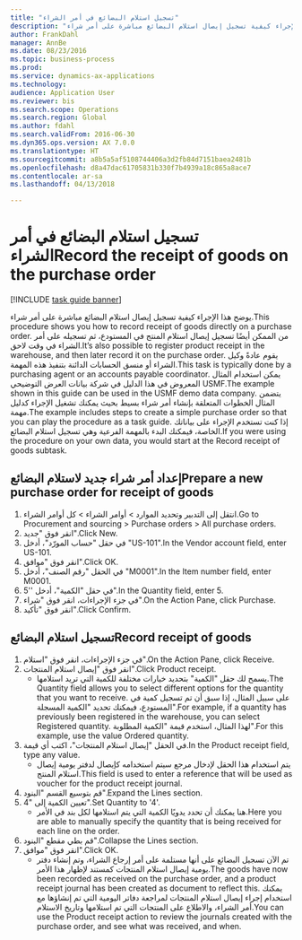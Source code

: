 ```yaml
--- 
title: "تسجيل استلام البضائع في أمر الشراء"
description: "يوضح هذا الإجراء كيفية تسجيل إيصال استلام البضائع مباشرة على أمر شراء."
author: FrankDahl
manager: AnnBe
ms.date: 08/23/2016
ms.topic: business-process
ms.prod: 
ms.service: dynamics-ax-applications
ms.technology: 
audience: Application User
ms.reviewer: bis
ms.search.scope: Operations
ms.search.region: Global
ms.author: fdahl
ms.search.validFrom: 2016-06-30
ms.dyn365.ops.version: AX 7.0.0
ms.translationtype: HT
ms.sourcegitcommit: a8b5a5af5108744406a3d2fb84d7151baea2481b
ms.openlocfilehash: d8a47dac61705831b330f7b4939a18c865a8ace7
ms.contentlocale: ar-sa
ms.lasthandoff: 04/13/2018

---
```

# <a name="record-the-receipt-of-goods-on-the-purchase-order"></a><span data-ttu-id="a9e80-103">تسجيل استلام البضائع في أمر الشراء</span><span class="sxs-lookup"><span data-stu-id="a9e80-103">Record the receipt of goods on the purchase order</span></span>

[!INCLUDE [task guide banner](../../includes/task-guide-banner.md)]

<span data-ttu-id="a9e80-104">يوضح هذا الإجراء كيفية تسجيل إيصال استلام البضائع مباشرة على أمر شراء.</span><span class="sxs-lookup"><span data-stu-id="a9e80-104">This procedure shows you how to record receipt of goods directly on a purchase order.</span></span> <span data-ttu-id="a9e80-105">من الممكن أيضًا تسجيل إيصال استلام المنتج في المستودع، ثم تسجيله على أمر الشراء في وقت لاحق.</span><span class="sxs-lookup"><span data-stu-id="a9e80-105">It’s also possible to register product receipt in the warehouse, and then later record it on the purchase order.</span></span> <span data-ttu-id="a9e80-106">يقوم عادةً وكيل الشراء أو منسق الحسابات الدائنة بتنفيذ هذه المهمة.</span><span class="sxs-lookup"><span data-stu-id="a9e80-106">This task is typically done by a purchasing agent or an accounts payable coordinator.</span></span> <span data-ttu-id="a9e80-107">يمكن استخدام المثال المعروض في هذا الدليل في شركة بيانات العرض التوضيحي USMF.</span><span class="sxs-lookup"><span data-stu-id="a9e80-107">The example shown in this guide can be used in the USMF demo data company.</span></span> <span data-ttu-id="a9e80-108">يتضمن المثال الخطوات المتعلقة بإنشاء أمر شراء بسيط بحيث يمكنك تشغيل الإجراء كدليل مهمة.</span><span class="sxs-lookup"><span data-stu-id="a9e80-108">The example includes steps to create a simple purchase order so that you can play the procedure as a task guide.</span></span> <span data-ttu-id="a9e80-109">إذا كنت تستخدم الإجراء على بياناتك الخاصة، فيمكنك البدء بالمهمة الفرعية وهي تسجيل استلام البضائع.</span><span class="sxs-lookup"><span data-stu-id="a9e80-109">If you were using the procedure on your own data, you would start at the Record receipt of goods subtask.</span></span>


## <a name="prepare-a-new-purchase-order-for-receipt-of-goods"></a><span data-ttu-id="a9e80-110">إعداد أمر شراء جديد لاستلام البضائع</span><span class="sxs-lookup"><span data-stu-id="a9e80-110">Prepare a new purchase order for receipt of goods</span></span>
1. <span data-ttu-id="a9e80-111">انتقل إلى التدبير وتحديد الموارد > أوامر الشراء > كل أوامر الشراء.</span><span class="sxs-lookup"><span data-stu-id="a9e80-111">Go to Procurement and sourcing > Purchase orders > All purchase orders.</span></span>
2. <span data-ttu-id="a9e80-112">انقر فوق "جديد".</span><span class="sxs-lookup"><span data-stu-id="a9e80-112">Click New.</span></span>
3. <span data-ttu-id="a9e80-113">في حقل "حساب المورّد‬"، أدخل "US-101".</span><span class="sxs-lookup"><span data-stu-id="a9e80-113">In the Vendor account field, enter US-101.</span></span>
4. <span data-ttu-id="a9e80-114">انقر فوق "موافق".</span><span class="sxs-lookup"><span data-stu-id="a9e80-114">Click OK.</span></span>
5. <span data-ttu-id="a9e80-115">في الحقل "رقم الصنف"، أدخل "M0001".</span><span class="sxs-lookup"><span data-stu-id="a9e80-115">In the Item number field, enter M0001.</span></span>
6. <span data-ttu-id="a9e80-116">في حقل "الكمية"، أدخل ''5".</span><span class="sxs-lookup"><span data-stu-id="a9e80-116">In the Quantity field, enter 5.</span></span>
7. <span data-ttu-id="a9e80-117">في جزء الإجراءات، انقر فوق "شراء".</span><span class="sxs-lookup"><span data-stu-id="a9e80-117">On the Action Pane, click Purchase.</span></span>
8. <span data-ttu-id="a9e80-118">انقر فوق "تأكيد".</span><span class="sxs-lookup"><span data-stu-id="a9e80-118">Click Confirm.</span></span>

## <a name="record-receipt-of-goods"></a><span data-ttu-id="a9e80-119">تسجيل استلام البضائع</span><span class="sxs-lookup"><span data-stu-id="a9e80-119">Record receipt of goods</span></span>
1. <span data-ttu-id="a9e80-120">في جزء الإجراءات، انقر فوق "استلام".</span><span class="sxs-lookup"><span data-stu-id="a9e80-120">On the Action Pane, click Receive.</span></span>
2. <span data-ttu-id="a9e80-121">انقر فوق "إيصال استلام المنتجات".</span><span class="sxs-lookup"><span data-stu-id="a9e80-121">Click Product receipt.</span></span>
    * <span data-ttu-id="a9e80-122">يسمح لك حقل "الكمية" بتحديد خيارات مختلفة للكمية التي تريد استلامها.</span><span class="sxs-lookup"><span data-stu-id="a9e80-122">The Quantity field allows you to select different options for the quantity that you want to receive.</span></span> <span data-ttu-id="a9e80-123">على سبيل المثال، إذا سبق أن تم تسجيل كمية في المستودع، فيمكنك تحديد "الكمية المسجلة".</span><span class="sxs-lookup"><span data-stu-id="a9e80-123">For example, if a quantity has previously been registered in the warehouse, you can select Registered quantity.</span></span>  <span data-ttu-id="a9e80-124">لهذا المثال، استخدم قيمة "الكمية المطلوبة".</span><span class="sxs-lookup"><span data-stu-id="a9e80-124">For this example, use the value Ordered quantity.</span></span>   
3. <span data-ttu-id="a9e80-125">في الحقل "إيصال استلام المنتجات"، اكتب أي قيمة.</span><span class="sxs-lookup"><span data-stu-id="a9e80-125">In the Product receipt field, type any value.</span></span>
    * <span data-ttu-id="a9e80-126">يتم استخدام هذا الحقل لإدخال مرجع سيتم استخدامه كإيصال لدفتر يومية إيصال استلام المنتج.</span><span class="sxs-lookup"><span data-stu-id="a9e80-126">This field is used to enter a reference that will be used as voucher for the product receipt journal.</span></span>  
4. <span data-ttu-id="a9e80-127">قم بتوسيع القسم "البنود".</span><span class="sxs-lookup"><span data-stu-id="a9e80-127">Expand the Lines section.</span></span>
5. <span data-ttu-id="a9e80-128">تعيين الكمية إلى "4".</span><span class="sxs-lookup"><span data-stu-id="a9e80-128">Set Quantity to '4'.</span></span>
    * <span data-ttu-id="a9e80-129">هنا يمكنك أن تحدد يدويًا الكمية التي يتم استلامها لكل بند في الأمر.</span><span class="sxs-lookup"><span data-stu-id="a9e80-129">Here you are able to manually specify the quantity that is being received for each line on the order.</span></span>  
6. <span data-ttu-id="a9e80-130">قم بطي مقطع "البنود".</span><span class="sxs-lookup"><span data-stu-id="a9e80-130">Collapse the Lines section.</span></span>
7. <span data-ttu-id="a9e80-131">انقر فوق "موافق".</span><span class="sxs-lookup"><span data-stu-id="a9e80-131">Click OK.</span></span>
    * <span data-ttu-id="a9e80-132">تم الآن تسجيل البضائع على أنها مستلمة على أمر إرجاع الشراء، وتم إنشاء دفتر يومية إيصال استلام المنتجات كمستند لإظهار هذا الأمر.</span><span class="sxs-lookup"><span data-stu-id="a9e80-132">The goods have now been recorded as received on the purchase order, and a product receipt journal has been created as document to reflect this.</span></span> <span data-ttu-id="a9e80-133">يمكنك استخدام إجراء إيصال استلام المنتجات لمراجعة دفاتر اليومية التي تم إنشاؤها مع أمر الشراء، والاطلاع على المنتجات التي تم استلامها وتاريخ الاستلام.</span><span class="sxs-lookup"><span data-stu-id="a9e80-133">You can use the Product receipt action to review the journals created with the purchase order, and see what was received, and when.</span></span>  


